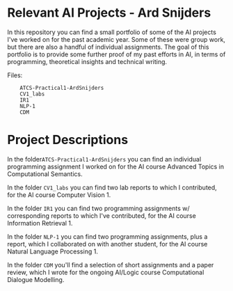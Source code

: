 # Relevant AI Projects - Ard Snijders

In this repository you can find a small portfolio of some of the AI projects I've worked on for the past academic year.
Some of these were group work, but there are also a handful of individual assignments. The goal of this portfolio is to provide some further proof of my past efforts in AI, in terms of programming, theoretical insights and technical writing.

Files:

```
	ATCS-Practical1-ArdSnijders
	CV1_labs
	IR1
	NLP-1
	CDM
```

# Project Descriptions

In the folder```ATCS-Practical1-ArdSnijders``` you can find an individual programming assignment I worked on for the AI course Advanced Topics in Computational Semantics.

In the folder ```CV1_labs``` you can find two lab reports to which I contributed, for the AI course Computer Vision 1.

In the folder ```IR1``` you can find two programming assignments w/ corresponding reports to which I've contributed, for the AI course Information Retrieval 1.

In the folder ```NLP-1``` you can find two programming assignments, plus a report, which I collaborated on with another student, for the AI course Natural Language Processing 1.

In the folder ```CDM``` you'll find a selection of short assignments and a paper review, which I wrote for the ongoing AI/Logic course Computational Dialogue Modelling.
